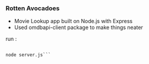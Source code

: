 ### Rotten Avocadoes

- Movie Lookup app built on Node.js with Express
- Used omdbapi-client package to make things neater


run :
```npm install

node server.js```
